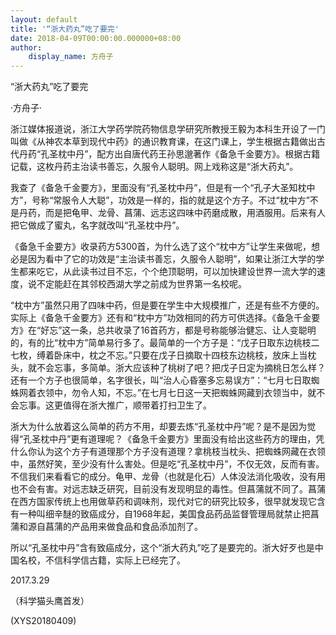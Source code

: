 ```yaml
---
layout: default
title: '“浙大药丸”吃了要完'
date: 2018-04-09T00:00:00.000000+08:00
author:
    display_name: 方舟子
---
```


“浙大药丸”吃了要完

·方舟子·

浙江媒体报道说，浙江大学药学院药物信息学研究所教授王毅为本科生开设了一门叫做《从神农本草到现代中药》的通识教育课，在这门课上，学生根据古籍做出古代丹药“孔圣枕中丹”，配方出自唐代药王孙思邈著作《备急千金要方》。根据古籍记载，这枚丹药主治读书善忘，久服令人聪明。网上戏称这是“浙大药丸”。

我查了《备急千金要方》，里面没有“孔圣枕中丹”，但是有一个“孔子大圣知枕中方”，号称“常服令人大聪”，功效是一样的，指的就是这个方子。不过“枕中方”不是丹药，而是把龟甲、龙骨、菖蒲、远志这四味中药磨成散，用酒服用。后来有人把它做成了蜜丸，名字就改叫“孔圣枕中丹”。

《备急千金要方》收录药方5300首，为什么选了这个“枕中方”让学生来做呢，想必是因为看中了它的功效是“主治读书善忘，久服令人聪明”，如果让浙江大学的学生都来吃它，从此读书过目不忘，个个绝顶聪明，可以加快建设世界一流大学的速度，说不定能赶在其邻校西湖大学之前成为世界第一名校呢。

“枕中方”虽然只用了四味中药，但是要在学生中大规模推广，还是有些不方便的。实际上《备急千金要方》还有和“枕中方”功效相同的药方可供选择。《备急千金要方》在“好忘”这一条，总共收录了16首药方，都是号称能够治健忘、让人变聪明的，有的比“枕中方”简单易行多了。最简单的一个方子是：“戊子日取东边桃枝二七枚，缚着卧床中，枕之不忘。”只要在戊子日摘取十四枝东边桃枝，放床上当枕头，就不会忘事，多简单。浙大应该种了桃树了吧？把戊子日定为摘桃日怎么样？还有一个方子也很简单，名字很长，叫“治人心昏塞多忘易误方”：“七月七日取蜘蛛网着衣领中，勿令人知，不忘。”在七月七日这一天把蜘蛛网藏到衣领当中，就不会忘事。这更值得在浙大推广，顺带着打扫卫生了。

浙大为什么放着这么简单的药方不用，却要去炼“孔圣枕中丹”呢？是不是因为觉得“孔圣枕中丹”更有道理呢？《备急千金要方》里面没有给出这些药方的理由，凭什么你认为这个方子有道理那个方子没有道理？拿桃枝当枕头、把蜘蛛网藏在衣领中，虽然好笑，至少没有什么害处。但是吃“孔圣枕中丹”，不仅无效，反而有害。不信我们来看看它的成分。龟甲、龙骨（也就是化石）人体没法消化吸收，没有用也不会有害。对远志缺乏研究，目前没有发现明显的毒性。但菖蒲就不同了。菖蒲在西方国家传统上也用做草药和调味剂，现代对它的研究比较多，很早就发现它含有一种叫细辛醚的致癌成分，自1968年起，美国食品药品监督管理局就禁止把菖蒲和源自菖蒲的产品用来做食品和食品添加剂了。

所以“孔圣枕中丹”含有致癌成分，这个“浙大药丸”吃了是要完的。浙大好歹也是中国名校，不信科学信古籍，实际上已经完了。

2017.3.29

（科学猫头鹰首发）

(XYS20180409)

